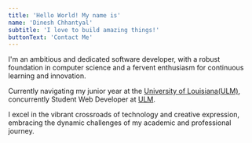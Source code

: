 ```yaml
---
title: 'Hello World! My name is'
name: 'Dinesh Chhantyal'
subtitle: 'I love to build amazing things!'
buttonText: 'Contact Me'
---
```


I'm an ambitious and dedicated software developer, with a robust foundation in computer science and a fervent enthusiasm for continuous learning and innovation.

Currently navigating my junior year at the [University of Louisiana(ULM)](https://ulm.edu), concurrently Student Web Developer at [ULM](https://ulm.edu).

I excel in the vibrant crossroads of technology and creative expression, embracing the dynamic challenges of my academic and professional journey.

